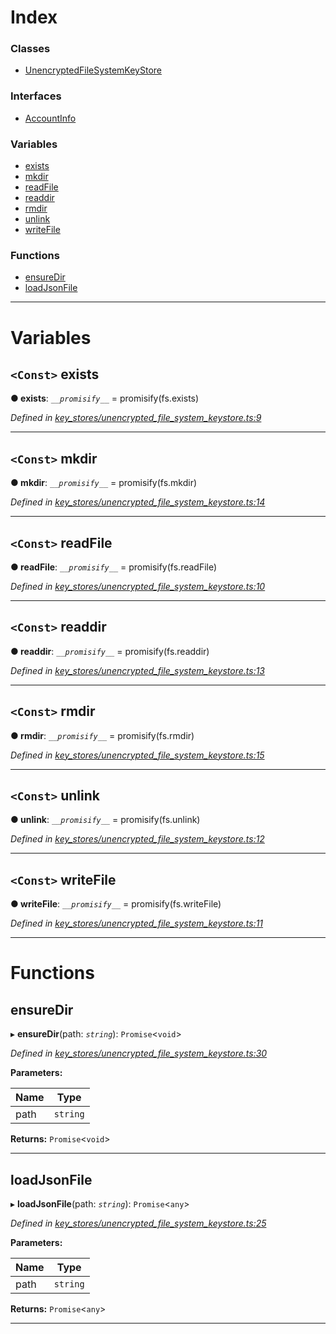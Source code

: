 

# Index

### Classes

* [UnencryptedFileSystemKeyStore](../classes/_key_stores_unencrypted_file_system_keystore_.unencryptedfilesystemkeystore.md)

### Interfaces

* [AccountInfo](../interfaces/_key_stores_unencrypted_file_system_keystore_.accountinfo.md)

### Variables

* [exists](_key_stores_unencrypted_file_system_keystore_.md#exists)
* [mkdir](_key_stores_unencrypted_file_system_keystore_.md#mkdir)
* [readFile](_key_stores_unencrypted_file_system_keystore_.md#readfile)
* [readdir](_key_stores_unencrypted_file_system_keystore_.md#readdir)
* [rmdir](_key_stores_unencrypted_file_system_keystore_.md#rmdir)
* [unlink](_key_stores_unencrypted_file_system_keystore_.md#unlink)
* [writeFile](_key_stores_unencrypted_file_system_keystore_.md#writefile)

### Functions

* [ensureDir](_key_stores_unencrypted_file_system_keystore_.md#ensuredir)
* [loadJsonFile](_key_stores_unencrypted_file_system_keystore_.md#loadjsonfile)

---

# Variables

<a id="exists"></a>

## `<Const>` exists

**● exists**: *`__promisify__`* =  promisify(fs.exists)

*Defined in [key_stores/unencrypted_file_system_keystore.ts:9](https://github.com/nearprotocol/nearlib/blob/c8da0d8/src.ts/key_stores/unencrypted_file_system_keystore.ts#L9)*

___
<a id="mkdir"></a>

## `<Const>` mkdir

**● mkdir**: *`__promisify__`* =  promisify(fs.mkdir)

*Defined in [key_stores/unencrypted_file_system_keystore.ts:14](https://github.com/nearprotocol/nearlib/blob/c8da0d8/src.ts/key_stores/unencrypted_file_system_keystore.ts#L14)*

___
<a id="readfile"></a>

## `<Const>` readFile

**● readFile**: *`__promisify__`* =  promisify(fs.readFile)

*Defined in [key_stores/unencrypted_file_system_keystore.ts:10](https://github.com/nearprotocol/nearlib/blob/c8da0d8/src.ts/key_stores/unencrypted_file_system_keystore.ts#L10)*

___
<a id="readdir"></a>

## `<Const>` readdir

**● readdir**: *`__promisify__`* =  promisify(fs.readdir)

*Defined in [key_stores/unencrypted_file_system_keystore.ts:13](https://github.com/nearprotocol/nearlib/blob/c8da0d8/src.ts/key_stores/unencrypted_file_system_keystore.ts#L13)*

___
<a id="rmdir"></a>

## `<Const>` rmdir

**● rmdir**: *`__promisify__`* =  promisify(fs.rmdir)

*Defined in [key_stores/unencrypted_file_system_keystore.ts:15](https://github.com/nearprotocol/nearlib/blob/c8da0d8/src.ts/key_stores/unencrypted_file_system_keystore.ts#L15)*

___
<a id="unlink"></a>

## `<Const>` unlink

**● unlink**: *`__promisify__`* =  promisify(fs.unlink)

*Defined in [key_stores/unencrypted_file_system_keystore.ts:12](https://github.com/nearprotocol/nearlib/blob/c8da0d8/src.ts/key_stores/unencrypted_file_system_keystore.ts#L12)*

___
<a id="writefile"></a>

## `<Const>` writeFile

**● writeFile**: *`__promisify__`* =  promisify(fs.writeFile)

*Defined in [key_stores/unencrypted_file_system_keystore.ts:11](https://github.com/nearprotocol/nearlib/blob/c8da0d8/src.ts/key_stores/unencrypted_file_system_keystore.ts#L11)*

___

# Functions

<a id="ensuredir"></a>

##  ensureDir

▸ **ensureDir**(path: *`string`*): `Promise`<`void`>

*Defined in [key_stores/unencrypted_file_system_keystore.ts:30](https://github.com/nearprotocol/nearlib/blob/c8da0d8/src.ts/key_stores/unencrypted_file_system_keystore.ts#L30)*

**Parameters:**

| Name | Type |
| ------ | ------ |
| path | `string` |

**Returns:** `Promise`<`void`>

___
<a id="loadjsonfile"></a>

##  loadJsonFile

▸ **loadJsonFile**(path: *`string`*): `Promise`<`any`>

*Defined in [key_stores/unencrypted_file_system_keystore.ts:25](https://github.com/nearprotocol/nearlib/blob/c8da0d8/src.ts/key_stores/unencrypted_file_system_keystore.ts#L25)*

**Parameters:**

| Name | Type |
| ------ | ------ |
| path | `string` |

**Returns:** `Promise`<`any`>

___

